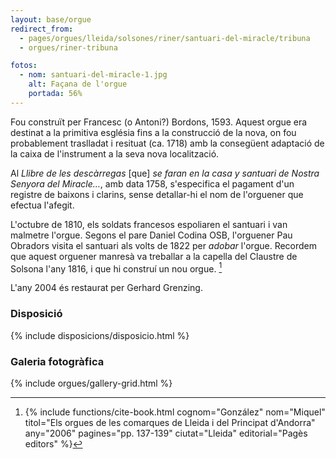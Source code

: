 ```yaml
---
layout: base/orgue
redirect_from:
  - pages/orgues/lleida/solsones/riner/santuari-del-miracle/tribuna
  - orgues/riner-tribuna

fotos:
  - nom: santuari-del-miracle-1.jpg
    alt: Façana de l'orgue
    portada: 56%
---
```


Fou construït per Francesc (o Antoni?) Bordons, 1593. Aquest orgue era destinat a la primitiva església fins a la construcció
de la nova, on fou probablement traslladat i resituat (ca. 1718) amb la consegüent adaptació de la caixa de l'instrument a la seva nova localització.

Al _Llibre de les descàrregas_ [que] _se faran en la casa y santuari de Nostra Senyora del Miracle…_, amb data 1758,
s'especifica el pagament d'un registre de baixons i clarins, sense detallar-hi el nom de l'orguener que efectua l'afegit.

L'octubre de 1810, els soldats francesos espoliaren el santuari i van malmetre l'orgue. Segons el pare Daniel Codina OSB, l'orguener Pau Obradors visita el santuari
als volts de 1822 per _adobar_ l'orgue. Recordem que aquest orguener manresà va treballar a la capella del Claustre de Solsona l'any 1816, i que hi construí un nou orgue. [^1]

[^1]: {% include functions/cite-book.html cognom="González" nom="Miquel" titol="Els orgues de les comarques de Lleida i del Principat d'Andorra" any="2006" pagines="pp. 137-139" ciutat="Lleida" editorial="Pagès editors" %}

L'any 2004 és restaurat per Gerhard Grenzing.

### Disposició

{% include disposicions/disposicio.html %}

### Galeria fotogràfica

{% include orgues/gallery-grid.html %}
